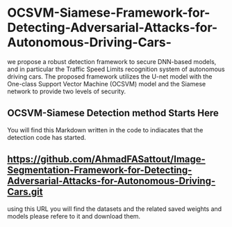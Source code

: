 # OCSVM-Siamese-Framework-for-Detecting-Adversarial-Attacks-for-Autonomous-Driving-Cars-
we propose a robust detection framework to secure DNN-based models, and in particular the Traffic Speed Limits recognition system of autonomous driving cars. The proposed framework utilizes the U-net model with the One-class Support Vector Machine (OCSVM) model and the Siamese network to provide two levels of security.
## OCSVM-Siamese Detection method Starts Here 
You will find this Markdown written in the code to indiacates that the detection code has started.
## https://github.com/AhmadFASattout/Image-Segmentation-Framework-for-Detecting-Adversarial-Attacks-for-Autonomous-Driving-Cars.git 
using this URL you will find the datasets and the related saved weights and models please refere to it and download them.